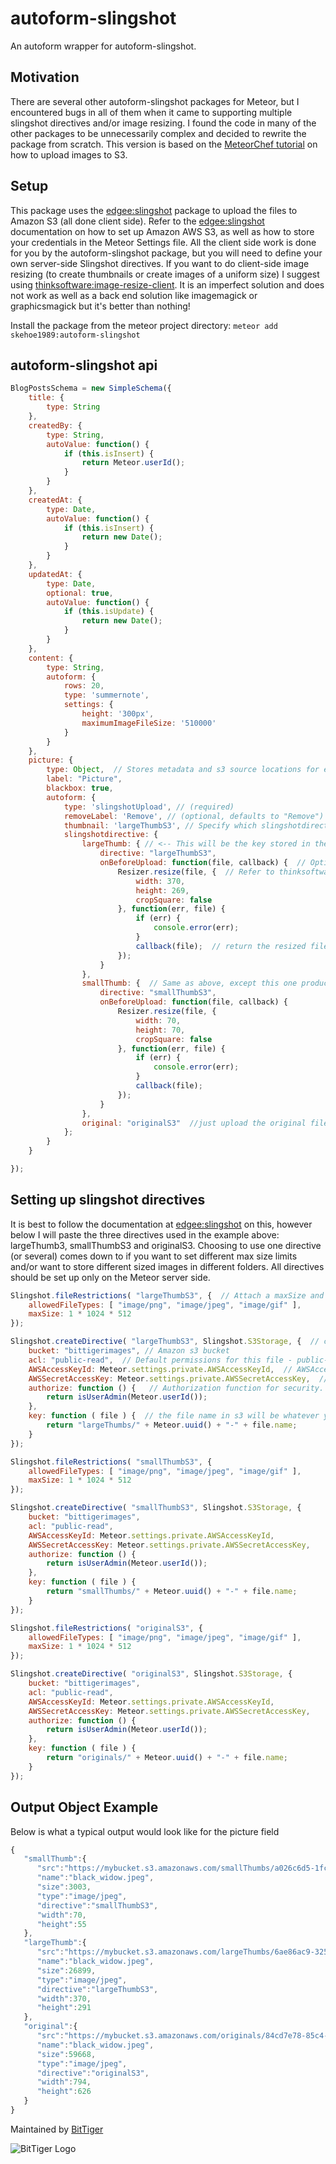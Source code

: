 # autoform-slingshot #
An autoform wrapper for autoform-slingshot.

## Motivation ##
There are several other autoform-slingshot packages for Meteor, but I encountered bugs in all of them when it came to supporting multiple slingshot directives and/or image resizing.  I found the code in many of the other packages to be unnecessarily complex and decided to rewrite the package from scratch.  This version is based on the [MeteorChef tutorial](https://themeteorchef.com/recipes/uploading-files-to-amazon-s3/) on how to upload images to S3.

## Setup ##
This package uses the [edgee:slingshot](https://github.com/CulturalMe/meteor-slingshot/) package to upload the files to Amazon S3 (all done client side).  Refer to the [edgee:slingshot](https://github.com/CulturalMe/meteor-slingshot/) documentation on how to set up Amazon AWS S3, as well as how to store your credentials in the Meteor Settings file.  All the client side work is done for you by the autoform-slingshot package, but you will need to define your own server-side Slingshot directives.  If you want to do client-side image resizing (to create thumbnails or create images of a uniform size) I suggest using [thinksoftware:image-resize-client](https://github.com/thinksoftware/meteor-image-resize-client/).  It is an imperfect solution and does not work as well as a back end solution like imagemagick or graphicsmagick but it's better than nothing!

Install the package from the meteor project directory:
```meteor add skehoe1989:autoform-slingshot```

## autoform-slingshot api ##
```javascript
BlogPostsSchema = new SimpleSchema({
    title: {
        type: String
    },
    createdBy: {
        type: String,
        autoValue: function() {
            if (this.isInsert) {
                return Meteor.userId();
            }
        }
    },
    createdAt: {
        type: Date,
        autoValue: function() {
            if (this.isInsert) {
                return new Date();
            }
        }
    },
    updatedAt: {
        type: Date,
        optional: true,
        autoValue: function() {
            if (this.isUpdate) {
                return new Date();
            }
        }
    },
    content: {
        type: String,
        autoform: {
            rows: 20,
            type: 'summernote',
            settings: {
                height: '300px',
                maximumImageFileSize: '510000'
            }
        }
    },
    picture: {
        type: Object,  // Stores metadata and s3 source locations for each directive
        label: "Picture",
        blackbox: true,
        autoform: {
            type: 'slingshotUpload', // (required)
            removeLabel: 'Remove', // (optional, defaults to "Remove")
            thumbnail: 'largeThumbS3', // Specify which slingshotdirective to present as thumbnail (inside autoform) when this picture is uploaded.
            slingshotdirective: {
                largeThumb: { // <-- This will be the key stored in the final object for this image
                    directive: "largeThumbS3",
                    onBeforeUpload: function(file, callback) {  // Optional to include onBeforeUpload, this is your hook for doing image resizing or any other file manipulation before uploading it. Make sure to invoke the callback with the final file.
                        Resizer.resize(file, {  // Refer to thinksoftware:image-resize-client documentation for more info on how to resize the image.
                            width: 370,
                            height: 269,
                            cropSquare: false
                        }, function(err, file) {
                            if (err) {
                                console.error(err);
                            }
                            callback(file);  // return the resized file
                        });
                    }
                },
                smallThumb: {  // Same as above, except this one produces a 70x70px small thumbnail
                    directive: "smallThumbS3",
                    onBeforeUpload: function(file, callback) {
                        Resizer.resize(file, {
                            width: 70,
                            height: 70,
                            cropSquare: false
                        }, function(err, file) {
                            if (err) {
                                console.error(err);
                            }
                            callback(file);
                        });
                    }
                },
                original: "originalS3"  //just upload the original file using the originalS3 directive with no further modifications
            };
        }
    }

});
```

## Setting up slingshot directives ##
It is best to follow the documentation at [edgee:slingshot](https://github.com/CulturalMe/meteor-slingshot/) on this, however below I will paste the three directives used in the example above: largeThumb3, smallThumbS3 and originalS3.  Choosing to use one directive (or several) comes down to if you want to set different max size limits and/or want to store different sized images in different folders.  All directives should be set up only on the Meteor server side.

```javascript
Slingshot.fileRestrictions( "largeThumbS3", {  // Attach a maxSize and restrict the file types allowed for this directive
    allowedFileTypes: [ "image/png", "image/jpeg", "image/gif" ],
    maxSize: 1 * 1024 * 512
});

Slingshot.createDirective( "largeThumbS3", Slingshot.S3Storage, {  // create the largeThumbs3 directive
    bucket: "bittigerimages", // Amazon s3 bucket
    acl: "public-read",  // Default permissions for this file - public-read is required if we want all users to be able to see the image when we embed it later on.
    AWSAccessKeyId: Meteor.settings.private.AWSAccessKeyId,  // AWSAccessKeyId from our Meteor.settings file.
    AWSSecretAccessKey: Meteor.settings.private.AWSSecretAccessKey,  // AWSSecretAccessKey from our Meteor.settings file.
    authorize: function () {   // Authorization function for security.  In my app, I have a function isUserAdmin(userId) that will only return true if the user is a site admin
        return isUserAdmin(Meteor.userId());
    },
    key: function ( file ) {  // the file name in s3 will be whatever you return from this function.  In my case, I wanted each file name to be unique, so I prepend a GUID to the filename.  Also I wanted all three of my directives to use separate folders in my AWS S3 bucket.
        return "largeThumbs/" + Meteor.uuid() + "-" + file.name;
    }
});

Slingshot.fileRestrictions( "smallThumbS3", {
    allowedFileTypes: [ "image/png", "image/jpeg", "image/gif" ],
    maxSize: 1 * 1024 * 512
});

Slingshot.createDirective( "smallThumbS3", Slingshot.S3Storage, {
    bucket: "bittigerimages",
    acl: "public-read",
    AWSAccessKeyId: Meteor.settings.private.AWSAccessKeyId,
    AWSSecretAccessKey: Meteor.settings.private.AWSSecretAccessKey,
    authorize: function () {
        return isUserAdmin(Meteor.userId());
    },
    key: function ( file ) {
        return "smallThumbs/" + Meteor.uuid() + "-" + file.name;
    }
});

Slingshot.fileRestrictions( "originalS3", {
    allowedFileTypes: [ "image/png", "image/jpeg", "image/gif" ],
    maxSize: 1 * 1024 * 512
});

Slingshot.createDirective( "originalS3", Slingshot.S3Storage, {
    bucket: "bittigerimages",
    acl: "public-read",
    AWSAccessKeyId: Meteor.settings.private.AWSAccessKeyId,
    AWSSecretAccessKey: Meteor.settings.private.AWSSecretAccessKey,
    authorize: function () {
        return isUserAdmin(Meteor.userId());
    },
    key: function ( file ) {
        return "originals/" + Meteor.uuid() + "-" + file.name;
    }
});

```

## Output Object Example ##
Below is what a typical output would look like for the picture field

```javascript
{
   "smallThumb":{
      "src":"https://mybucket.s3.amazonaws.com/smallThumbs/a026c6d5-1fcc-47c0-b8a4-7ad5fd058558-black_widow.jpeg",
      "name":"black_widow.jpeg",
      "size":3003,
      "type":"image/jpeg",
      "directive":"smallThumbS3",
      "width":70,
      "height":55
   },
   "largeThumb":{
      "src":"https://mybucket.s3.amazonaws.com/largeThumbs/6ae86ac9-325c-4703-a758-61e2137c6f68-black_widow.jpeg",
      "name":"black_widow.jpeg",
      "size":26899,
      "type":"image/jpeg",
      "directive":"largeThumbS3",
      "width":370,
      "height":291
   },
   "original":{
      "src":"https://mybucket.s3.amazonaws.com/originals/84cd7e78-85c4-4570-8210-7d4d02b14c62-black_widow.jpeg",
      "name":"black_widow.jpeg",
      "size":59668,
      "type":"image/jpeg",
      "directive":"originalS3",
      "width":794,
      "height":626
   }
}
```

Maintained by [BitTiger](http://bittiger.io)

![BitTiger Logo](https://raw.githubusercontent.com/oohaysmlm/autoform-relations/master/readme/small_logo.png)
